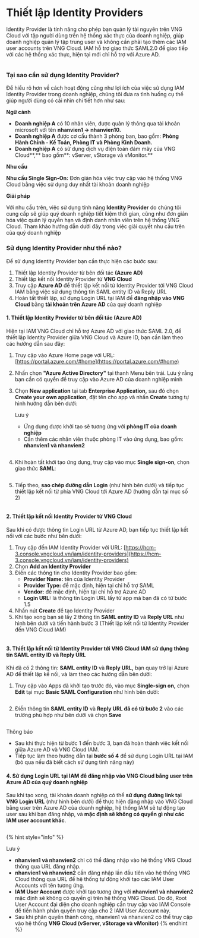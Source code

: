 # Thiết lập Identity Providers

Identity Provider là tính năng cho phép bạn quản lý tài nguyên trên VNG Cloud với tập người dùng trên hệ thống xác thực của doanh nghiệp, giúp doanh nghiệp quản lý tập trung user và không cần phải tạo thêm các IAM user accounts trên VNG Cloud.  IAM hỗ trợ giao thức SAML2.0 để giao tiếp với các hệ thống xác thực, hiện tại mới chỉ hỗ trợ với Azure AD.

<figure><img src="https://docs.vngcloud.vn/download/attachments/59806696/Identities-IDP.drawio%20(1).png?version=1&#x26;modificationDate=1691474720000&#x26;api=v2" alt=""><figcaption></figcaption></figure>

### **Tại sao cần sử dụng Identity Provider?** <a href="#identityproviders-taisaocansudungidentityprovider" id="identityproviders-taisaocansudungidentityprovider"></a>

Để hiểu rõ hơn về cách hoạt động cũng như lợi ích của việc sử dụng IAM Identity Provider trong doanh nghiệp, chúng tôi đưa ra tình huống cụ thể giúp người dùng có cái nhìn chi tiết hơn như sau:

**Ngữ cảnh**

* **Doanh nghiệp A** có 10 nhân viên, được quản lý thông qua tài khoản microsoft với tên **nhanvien1 → nhanvien10.**
* **Doanh nghiệp A** được cơ cấu thành 3 phòng ban, bao gồm: **Phòng Hành Chính - Kế Toán, Phòng IT và Phòng Kinh Doanh.**
* **Doanh nghiệp A** có sử dụng dịch vụ điện toán đám mây của VNG Cloud**,** bao gồm**: vServer, vStorage và vMonitor.**

**Nhu cầu**

**Nhu cầu Single Sign-On:** Đơn giản hóa việc truy cập vào hệ thống VNG Cloud bằng việc sử dụng duy nhất tài khoản doanh nghiệp

**Giải pháp**

Với nhu cầu trên, việc sử dụng tính năng **Identity Provider** do chúng tôi cung cấp sẽ giúp quý doanh nghiệp tiết kiệm thời gian, cũng như đơn giản hóa việc quản lý quyền hạn và định danh nhân viên trên hệ thống VNG Cloud. Tham khảo hướng dẫn dưới đây trong việc giải quyết nhu cầu trên của quý doanh nghiệp

### **Sử dụng Identity Provider như thế nào?** <a href="#identityproviders-sudungidentityprovidernhuthenao" id="identityproviders-sudungidentityprovidernhuthenao"></a>

Để sử dụng Identity Provider bạn cần thực hiện các bước sau:

1. Thiết lập Identity Provider từ bên đối tác **(Azure AD)**
2. Thiết lập kết nối Identity Provider từ **VNG Cloud**
3. Truy cập **Azure AD** để thiết lập kết nối từ Identity Provider tới VNG Cloud IAM bằng việc sử dụng thông tin SAML entity ID và Reply URL
4. Hoàn tất thiết lập, sử dụng Login URL tại IAM để **đăng nhập vào VNG Cloud** bằng **tài khoản trên Azure AD** của quý doanh nghiệp

#### 1. Thiết lập Identity Provider từ bên đối tác (Azure AD) <a href="#identityproviders-1.thietlapidentityprovidertubendoitac-azuread" id="identityproviders-1.thietlapidentityprovidertubendoitac-azuread"></a>

Hiện tại IAM VNG Cloud chỉ hỗ trợ Azure AD với giao thức SAML 2.0, để thiết lập Identity Provider giữa VNG Cloud và Azure ID, bạn cần làm theo các hướng dẫn sau đây:

1. Truy cập vào Azure Home page với URL: [https://portal.azure.com/#home](https://portal.azure.com/#home)
2. Nhấn chọn **"Azure Active Directory"** tại thanh Menu bên trái. Lưu ý rằng bạn cần có quyền để truy cập vào Azure AD của doanh nghiệp mình
3.  Chọn **New application** tại tab **Enterprise Application,** sau đó chọn **Create your own application**, đặt tên cho app và nhấn **Create** tương tự hình hướng dẫn bên dưới:

    Lưu ý

    * Ứng dụng được khởi tạo sẽ tương ứng với **phòng IT của doanh nghiệp**
    * Cần thêm các nhân viên thuộc phòng IT vào ứng dụng, bao gồm: **nhanvien1 và nhanvien2**

    <figure><img src="https://docs.vngcloud.vn/download/attachments/59806696/image2023-6-13_17-16-29.png?version=1&#x26;modificationDate=1690515611000&#x26;api=v2" alt=""><figcaption></figcaption></figure>
4.  Khi hoàn tất khởi tạo ứng dụng, truy cập vào mục **Single sign-on**, chọn giao thức **SAML**:

    <figure><img src="https://docs.vngcloud.vn/download/attachments/59806696/image2023-6-13_17-18-2.png?version=1&#x26;modificationDate=1690516829000&#x26;api=v2" alt=""><figcaption></figcaption></figure>
5. Tiếp theo, **sao chép đường dẫn Login** (như hình bên dưới) và tiếp tục thiết lập kết nối từ phía VNG Cloud tới Azure AD (hướng dẫn tại mục số 2)

<figure><img src="https://docs.vngcloud.vn/download/attachments/59806696/image2023-6-13_17-19-17.png?version=1&#x26;modificationDate=1690517088000&#x26;api=v2" alt=""><figcaption></figcaption></figure>

#### 2. Thiết lập kết nối Identity Provider từ VNG Cloud <a href="#identityproviders-2.thietlapketnoiidentityprovidertuvngcloud" id="identityproviders-2.thietlapketnoiidentityprovidertuvngcloud"></a>

Sau khi có được thông tin Login URL từ Azure AD, bạn tiếp tục thiết lập kết nối với các bước như bên dưới:

1. Truy cập đến IAM Identity Provider với URL: [https://hcm-3.console.vngcloud.vn/iam/identity-providers](https://hcm-3.console.vngcloud.vn/iam/identity-providers)
2. Chọn **Add an Identity Provider**
3. Điền các thông tin cho Identity Provider bao gồm:&#x20;
   * **Provider Name:** tên của Identity Provider
   * **Provider Type:** để mặc định, hiện tại chỉ hỗ trợ SAML
   * **Vendor:** để mặc định, hiện tại chỉ hỗ trợ Azure AD
   * **Login URL:** là thông tin Login URL lấy từ app mà bạn đã có từ bước 1.5
4. Nhấn nút **Create** để tạo Identity Provider
5. Khi tạo xong bạn sẽ lấy 2 thông tin **SAML entity ID** và **Reply URL** như hình bên dưới và tiến hành bước 3 (Thiết lập kết nối từ Identity Provider đến VNG Cloud IAM)

<figure><img src="https://docs.vngcloud.vn/download/attachments/59806696/image2023-6-13_15-40-49.png?version=1&#x26;modificationDate=1690517552000&#x26;api=v2" alt=""><figcaption></figcaption></figure>

#### 3. **Thiết lập kết nối từ Identity Provider tới VNG Cloud IAM sử dụng thông tin SAML entity ID và Reply URL** <a href="#identityproviders-3.thietlapketnoituidentityprovidertoivngcloudiamsudungthongtinsamlentityidvareplyu" id="identityproviders-3.thietlapketnoituidentityprovidertoivngcloudiamsudungthongtinsamlentityidvareplyu"></a>

Khi đã có 2 thông tin: **SAML entity ID** và **Reply URL,** bạn quay trở lại Azure AD để thiết lập kế nối, và làm theo các hướng dẫn bên dưới:

1.  Truy cập vào Apps đã khởi tạo trước đó, vào mục **Single-sign on,** chọn **Edit** tại mục **Basic SAML Configuration** như hình bên dưới:

    <figure><img src="https://docs.vngcloud.vn/download/attachments/59806696/image2023-6-13_17-21-29.png?version=1&#x26;modificationDate=1690518028000&#x26;api=v2" alt=""><figcaption></figcaption></figure>
2. Điền thông tin **SAML entity ID** và **Reply URL đã có từ bước 2** vào các trường phù hợp như bên dưới và chọn **Save**

<figure><img src="https://docs.vngcloud.vn/download/attachments/59806696/image2023-6-13_17-23-47.png?version=1&#x26;modificationDate=1690518979000&#x26;api=v2" alt=""><figcaption></figcaption></figure>

Thông báo

* Sau khi thực hiện từ bước 1 đến bước 3, bạn đã hoàn thành việc kết nối giữa Azure AD và VNG Cloud IAM.
* Tiếp tục làm theo hướng dẫn tại **bước số 4** để sử dụng Login URL tại IAM (bỏ qua nếu đã biết cách sử dụng tính năng này)

#### 4. **Sử dụng Login URL tại IAM để đăng nhập vào VNG Cloud bằng user trên Azure AD của quý doanh nghiệp** <a href="#identityproviders-4.sudungloginurltaiiamdedangnhapvaovngcloudbangusertrenazureadcuaquydoanhnghiep" id="identityproviders-4.sudungloginurltaiiamdedangnhapvaovngcloudbangusertrenazureadcuaquydoanhnghiep"></a>

Sau khi tạo xong, tài khoản doanh nghiệp có thể **sử dụng đường link tại VNG Login URL** (như hình bên dưới) để thực hiện đăng nhập vào VNG Cloud bằng user trên Azure AD của doanh nghiệp, hệ thống IAM sẽ tự động tạo user sau khi bạn đăng nhập, và **mặc định sẽ không có quyền gì như các IAM user account khác**.

<figure><img src="https://docs.vngcloud.vn/download/attachments/59806696/image2023-6-13_14-35-57.png?version=1&#x26;modificationDate=1690519768000&#x26;api=v2" alt=""><figcaption></figcaption></figure>

{% hint style="info" %}


Lưu ý

* **nhanvien1 và nhanvien2** chỉ có thể đăng nhập vào hệ thống VNG Cloud thông qua URL đăng nhập.
* **nhanvien1 và nhanvien2** cần đăng nhập lần đầu tiên vào hệ thống VNG Cloud thông qua URL để hệ thống tự động khởi tạo các IAM User Accounts với tên tương ứng.
* **IAM User Account** được khởi tạo tương ứng với **nhanvien1 và nhanvien2** mặc định sẽ không có quyền gì trên hệ thống VNG Cloud. Do đó, Root User Account đại diện cho doanh nghiệp cần truy cập vào IAM Console để tiến hành phân quyền truy cập cho 2 IAM User Account này.
* Sau khi phân quyền thành công, nhanvien1 và nhanvien2 có thể truy cập vào hệ thống **VNG Cloud (vServer, vStorage và vMonitor)**
{% endhint %}

